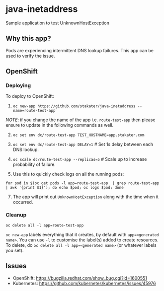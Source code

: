 # java-inetaddress

Sample application to test UnknownHostException

## Why this app?

Pods are experiencing intermittent DNS lookup failures. This app can be used to verify the issue.

## OpenShift

### Deploying

To deploy to OpenShift:

1) `oc new-app https://github.com/stakater/java-inetaddress --name=route-test-app`

_NOTE_: if you change the name of the app i.e. `route-test-app` then please ensure to update in the following commands as well.

2) `oc set env dc/route-test-app TEST_HOSTNAME=app.stakater.com`

3) `oc set env dc/route-test-app DELAY=1` # Set 1s delay between each DNS lookup.

4) `oc scale dc/route-test-app --replicas=5` # Scale up to increase probability of failure.

6) Use this to quickly check logs on all the running pods:

```
for pod in $(oc get pods -l app=route-test-app  | grep route-test-app | awk '{print $1}'); do echo $pod; oc logs $pod; done
```

7) The app will print out `UnknownHostException` along with the time when it occurred.

### Cleanup

```
oc delete all -l app=route-test-app
```

`oc new-app` labels everything that it creates, by default with `app=<generated name>`. You can use `-l` to customise the label(s) added to create resources. To delete, do `oc delete all -l app=<generated name>` (or whatever labels you set).

## Issues

- OpenShift: https://bugzilla.redhat.com/show_bug.cgi?id=1600551
- Kubernetes: https://github.com/kubernetes/kubernetes/issues/45976
